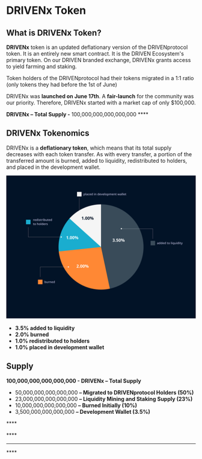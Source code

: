 # DRIVENx Token

## What is DRIVENx Token?

**DRIVENx** token is an updated deflationary version of the DRIVENprotocol token. It is an entirely new smart contract. It is the DRIVEN Ecosystem's primary token. On our DRIVEN branded exchange, DRIVENx grants access to yield farming and staking. 

Token holders of the DRIVENprotocol had their tokens migrated in a 1:1 ratio \(only tokens they had before the 1st of June\)

DRIVENx was **launched on June 17th**. A **fair-launch** for the community was our priority. Therefore, DRIVENx started with a market cap of only $100,000.

**DRIVENx – Total Supply -** 100,000,000,000,000,000 ****

## **DRIVENx Tokenomics**

DRIVENx is a **deflationary token**, which means that its total supply decreases with each token transfer. As with every transfer, a portion of the transferred amount is burned, added to liquidity, redistributed to holders, and placed in the development wallet.

![](../.gitbook/assets/group-71.jpg)

* **3.5% added to liquidity**
* **2.0% burned**
* **1.0% redistributed to holders**
* **1.0% placed in development wallet**

## Supply

**100,000,000,000,000,000 - DRIVENx – Total Supply**

* 50,000,000,000,000,000 **– Migrated to DRIVENprotocol Holders \(50%\)**
* 23,000,000,000,000,000 **– Liquidity Mining and Staking Supply \(23%\)**
* 10,000,000,000,000,000 **– Burned Initially \(10%\)**
* 3,500,000,000,000,000 **– Development Wallet \(3.5%\)**

\*\*\*\*





\*\*\*\*

 ****

\*\*\*\*

